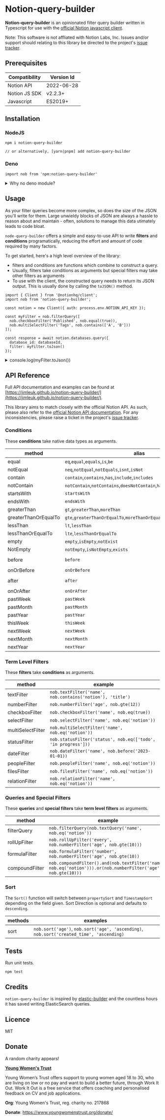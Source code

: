 # Notion-query-builder

**Notion-query-builder** is an opinionated filter query builder written in Typescript for use with the [official Notion javascript client](https://github.com/makenotion/notion-sdk-js).

Note: This software is not affliated with Notion Labs, Inc. Issues and/or support should relating to this library be directed to the project's [issue tracker](https://github.com/jimleuk/notion-query-builder/issues).

## Prerequisites

|Compatibility|Version Id|
|-|-|
|Notion API|2022-06-28|
|Notion JS SDK|v2.2.3+|
|Javascript|ES2019+

## Installation

### NodeJS
```
npm i notion-query-builder

// or alternatively, [yarn|pnpm] add notion-query-builder
```

### Deno
```
import nob from 'npm:notion-query-builder'
```
<details>
<summary>Why no deno module?</summary>
No Deno module for now unfortunately due to requiring the `.ts` extension for imports. This produced different/worst typedefs when compiled so given the choice, I've sided with the Typescript team on the matter and would rather not have to maintain an additional version just for deno.
</details>

## Usage

As your filter queries become more complex, so does the size of the JSON you'll write for them. Large unwieldy blocks of JSON are always a hassle to reason about and maintain - often, solutions to manage this data utimately leads to code bloat.

`node-query-builder` offers a simple and easy-to-use API to write **filters** and **conditions** programatically, reducing the effort and amount of code required by many factors.

To get started, here's a high level overview of the library:
* filters and conditions are functions which combine to construct a query.
* Usually, filters take conditions as arguments but special filters may take other filters as arguments
* To use with the client, the constructed query needs to return its JSON output. This is usually done by calling the `toJSON()` method.

```
import { Client } from '@notionhq/client';
import nob from 'notion-query-builder';

const notion = new Client({ auth: process.env.NOTION_API_KEY });

const myFilter = nob.filterQuery([
  nob.checkboxFilter('Published', nob.equal(true)),
  nob.multiSelectFilter('Tags', nob.contains(['A', 'B']))
]);

const response = await notion.databases.query({
  database_id: databaseId,
  filter: myFilter.toJson()
});
```
<details>
  <summary>console.log(myFilter.toJson())</summary>

  ```
  {
    "and": [
      {
        "property": "Published",
        "checkbox": {
          "equals": true
        }
      },
      {
        "property": "Tags",
        "multi_select": {
          "contains": "A"
        }
      },
      {
        "property": "Tags",
        "multi_select": {
          "contains": "B"
        }
      }
    ]
  }
  ```
</details>

## API Reference

Full API documentation and examples can be found at [https://jimleuk.github.io/notion-query-builder/](https://jimleuk.github.io/notion-query-builder/).

This library aims to match closely with the official Notion API. As such, please also refer to the [official Notion API documentation](https://developers.notion.com/reference/post-database-query-filter). For any inconsistencies, please raise a ticket in the project's [issue tracker](https://github.com/jimleuk/notion-query-builder/issues).


### Conditions
These **conditions** take native data types as arguments.

|method|alias|example|
|-|-|-|
|equal|`eq`,`equal`,`equals`,`is`,`be`|`nob.equal('hello world')`|
|notEqual|`neq`,`notEqual`,`notEquals`,`isnt`,`isNot`|`nob.notEqual('hello world')`|
|contain|`contain`,`contains`,`has`,`include`,`includes`|`nob.contain('hello world')`|
|notContain|`notContain`,`notContains`,`doesNotContain`,`hasNot`,`exclude`,`excludes`,|`nob.notContain('hello world')`|
|startsWith|`startsWith`|`nob.startsWith('hello')`|
|endsWith|`endsWith`|`nob.endsWith('world')`|
|greaterThan|`gt`,`greaterThan`,`moreThan`|`nob.greaterThan(9999)`|
|greaterThanOrEqualTo|`gte`,`greaterThanOrEqualTo`,`moreThanOrEqualTo`|`nob.greaterThanOrEqualTo(9999)`|
|lessThan|`lt`,`lessThan`|`nob.lessThan(9999)`|
|lessThanOrEqualTo|`lte`,`lessThanOrEqualTo`|`nob.lessThanOrEqualTo(9999)`|
|empty|`empty`,`isEmpty`,`notExist`|`nob.empty()`|
|NotEmpty|`notEmpty`,`isNotEmpty`,`exists`|`nob.notEmpty()`|
|before|`before`|`nob.before('2023-01-01)`, `nob.before(new Date(2023,0,1))`|
|onOrBefore|`onOrBefore`|`nob.onOrBefore('2023-01-01)`|
|after|`after`|`nob.after('2023-01-01)`, `nob.after(new Date(2023,0,1))`|
|onOrAfter|`onOrAfter`|`nob.onOrAfter('2023-01-01)`|
|pastWeek|`pastWeek`|`nob.pastWeek()`|
|pastMonth|`pastMonth`|`nob.pastMonth()`|
|pastYear|`pastYear`|`nob.pastYear()`|
|thisWeek|`thisWeek`|`nob.thisWeek()`|
|nextWeek|`nextWeek`|`nob.nextWeek()`|
|nextMonth|`nextMonth`|`nob.nextMonth()`|
|nextYear|`nextYear`|`nob.nextYear()`|

### Term Level Filters
These **filters** take **conditions** as arguments.

|method|example|
|-|-|
|textFilter|`nob.textFilter('name', nob.contains('notion'), 'title')`|
|numberFilter|`nob.numberFilter('age', nob.gte(12))`|
|checkboxFilter|`nob.checkboxFilter('name', nob.eq(true))`|
|selectFilter|`nob.selectFilter('name', nob.eq('notion'))`|
|multiSelectFilter|`nob.multiSelectFilter('name', nob.eq('notion'))`|
|statusFilter|`nob.statusFilter('status', nob.eq(['todo', 'in progress']))`|
|dateFilter|`nob.dateFilter('name', nob.before('2023-01-01))`|
|peopleFilter|`nob.peopleFilter('name', nob.eq('notion'))`|
|filesFilter|`nob.filesFilter('name', nob.eq('notion'))`|
|relationFilter|`nob.relationFilter('name', nob.eq('notion'))`|

### Queries and Special Filters
These **queries** and **special filters** take **term level filters** as arguments.

|method|example|
|-|-|
|filterQuery|`nob.filterQuery(nob.textQuery('name', nob.eq('notion'))`|
|rollUpFilter|`nob.rollUpFilter('every', nob.numberFilter('age', nob.gte(10)))`|
|formulaFilter|`nob.formulaFilter('number', nob.numberFilter('age', nob.gte(10))`|
|compoundFilter|`nob.compoundFilter().and(nob.textFilter('name', nob.eq('notion'))).or(nob.numberFilter('age', nob.gte(10)))`|

### Sort
The `Sort()` function will switch between `propertySort` and `TimestampSort` depending on the field given. Sort Direction is optional and defaults to `descending`.

|methods|examples|
|-|-|
|sort|`nob.sort('age')`, `nob.sort('age', 'ascending)`, `nob.sort('created_time', 'ascending)`|

## Tests

Run unit tests.
```
npm test
```

## Credits

`notion-query-builder` is inspired by [elastic-builder](https://github.com/sudo-suhas/elastic-builder) and the countless hours it has saved writing ElasticSearch queries.

## Licence
MIT

## Donate
A random charity appears!

**[Young Women's Trust](https://www.youngwomenstrust.org/donate/)**

Young Women’s Trust offers support to young women aged 18 to 30, who are living on low or no pay and want to build a better future, through Work It Out. Work It Out is a free service that offers coaching and personalised feedback on CV and job applications.

**Org**: Young Women's Trust, reg. charity no. 217868

**Donate**: https://www.youngwomenstrust.org/donate/